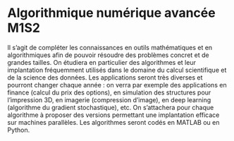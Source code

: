 # Algorithmique numérique avancée M1S2
Il s’agit de compléter les connaissances en outils mathématiques et en algorithmiques afin de pouvoir résoudre des problèmes concret et de grandes tailles. On étudiera en particulier des algorithmes et leur implantation fréquemment utilisés dans le domaine du calcul scientifique et de la science des données. Les applications seront très diverses et pourront changer chaque année : on verra par exemple des applications en finance (calcul du prix des options), en simulation des structures pour l’impression 3D, en imagerie (compression d’image), en deep learning (algorithme du gradient stochastique), etc. On s’attachera pour chaque algorithme à proposer des versions permettant une implantation efficace sur machines parallèles. Les algorithmes seront codés en MATLAB ou en Python.
